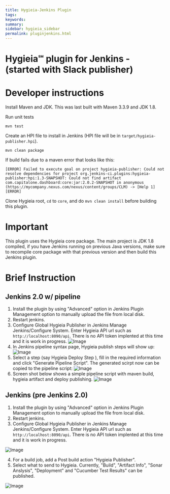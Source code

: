 ```yaml
---
title: Hygieia-Jenkins Plugin
tags:
keywords:
summary:
sidebar: hygieia_sidebar
permalink: pluginjenkins.html
---
```

# Hygieia℠ plugin for Jenkins - (started with Slack publisher)

# Developer instructions

Install Maven and JDK.  This was last built with Maven 3.3.9 and JDK 1.8. 

Run unit tests

    mvn test

Create an HPI file to install in Jenkins (HPI file will be in `target/hygieia-publisher.hpi`).

    mvn clean package 

If build fails due to a maven error that looks like this:

`[ERROR] Failed to execute goal on project hygieia-publisher: Could not resolve dependencies for project org.jenkins-ci.plugins:hygieia-publisher:hpi:1.3-SNAPSHOT: Could not find artifact com.capitalone.dashboard:core:jar:2.0.2-SNAPSHOT in anonymous (https://mycompany.nexus.com/nexus/content/groups/CLM) -> [Help 1][ERROR]`

Clone Hygieia root, `cd` to `core`, and do `mvn clean install` before building this plugin.


# Important
This plugin uses the Hygieia core package. The main project is JDK 1.8 compiled, if you have Jenkins running on previous Java versions, make sure to recompile core package with that previous version and then build this Jenkins plugin.

# Brief Instruction
## Jenkins 2.0 w/ pipeline 
1. Install the plugin by using "Advanced" option in Jenkins Plugin Management option to manually upload the file from local disk.
2. Restart jenkins.
3. Configure Global Hygieia Publisher in Jenkins Manage Jenkins/Configure System. Enter Hygieia API url such as `http://localhost:8090/api`. There is no API token implented at this time and it is work in progress.
![Image](../HygieiaDocs/media/images/jenkins-global.png)
4. In Jenkins pipeline syntax page, Hygieia publish steps will show up:
![Image](../HygieiaDocs/media/images/jenkins2.0-steplist.png)
5. Select a step (say Hygieia Deploy Step ), fill in the required information and click "Generate Pipeline Script". The generated scirpt now can be copied to the pipeline script:
![Image](../HygieiaDocs/media/images/jenkins2.0-hygieia-deploy-step.png)
6. Screen shot below shows a simple pipeline script with maven build, hygieia artifact and deploy publishing.
![Image](../HygieiaDocs/media/images/jenkins2.0-pipeline-deploy-publish.png)

## Jenkins (pre Jenkins 2.0) 

1. Install the plugin by using "Advanced" option in Jenkins Plugin Management option to manually upload the file from local disk.
2. Restart jenkins.
3. Configure Global Hygieia Publisher in Jenkins Manage Jenkins/Configure System. Enter Hygieia API url such as `http://localhost:8090/api`. There is no API token implented at this time and it is work in progress.

![Image](../HygieiaDocs/media/images/jenkins-global.png)

4. For a build job, add a Post build action "Hygieia Publisher". 
5. Select what to send to Hygieia. Currently, "Build", "Artifact Info", "Sonar Anslysis", "Deployment" and "Cucumber Test Results" can be published. 

![Image](../HygieiaDocs/media/images/jenkins-job-config.png)

